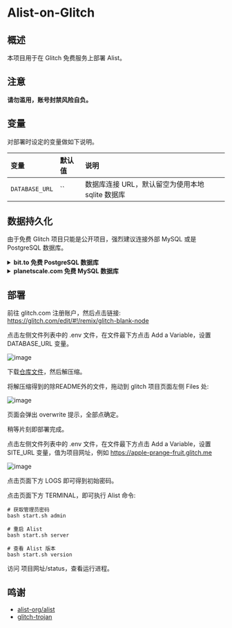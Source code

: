 # Alist-on-Glitch

## 概述

本项目用于在 Glitch 免费服务上部署 Alist。

## 注意

 **请勿滥用，账号封禁风险自负。**
 
## 变量

对部署时设定的变量做如下说明。

| 变量 | 默认值 | 说明 |
| :--- | :--- | :--- |
| `DATABASE_URL` | `` | 数据库连接 URL，默认留空为使用本地 sqlite 数据库 |

## 数据持久化

由于免费 Glitch 项目只能是公开项目，强烈建议连接外部 MySQL 或是 PostgreSQL 数据库。

<details>
<summary><b> bit.to 免费 PostgreSQL 数据库</b></summary>

1. 前往 https://bit.io/ 注册账号，并新建一个数据库。
2. 点击数据库名称，进入数据库管理页面，点击左侧的 Connection，复制 "Postgres Connection" 下方字符串即为数据库连接 URL。
</details>

<details>
<summary><b>  planetscale.com 免费 MySQL 数据库</b></summary>

1. 前往 https://planetscale.com 注册账号，并新建一个数据库。
2. 点击数据库名称，进入数据库管理页面，点击左侧的 Connect，在 "connect with" 下拉菜单中选择 Symfony。
3. 下方 "mysql://" 开头字符串即为数据库连接 URL。密码只会显示一次，如果忘记保存了可以点击 "New password" 重新生成。
</details> 

## 部署

前往 glitch.com 注册账户，然后点击链接: https://glitch.com/edit/#!/remix/glitch-blank-node

点击左侧文件列表中的 .env 文件，在文件最下方点击 Add a Variable，设置 DATABASE_URL 变量。

![image](https://user-images.githubusercontent.com/98247050/233643773-26ec547a-a1bd-48fe-8302-4a08cf556239.png)

下载[仓库文件](https://github.com/wy580477/Alist-on-Glitch/archive/refs/heads/main.zip)，然后解压缩。

将解压缩得到的除README外的文件，拖动到 glitch 项目页面左侧 Files 处: 

![image](https://user-images.githubusercontent.com/98247050/233638576-15a9d59c-66a1-48f2-92bd-69bd1aaffa08.png)

页面会弹出 overwrite 提示，全部点确定。

稍等片刻即部署完成。

点击左侧文件列表中的 .env 文件，在文件最下方点击 Add a Variable，设置 SITE_URL 变量，值为项目网址，例如 https://apple-prange-fruit.glitch.me

![image](https://user-images.githubusercontent.com/98247050/233753763-8b6de304-73ce-4df3-a9d0-2eb7da2221dd.png)

点击页面下方 LOGS 即可得到初始密码。

点击页面下方 TERMINAL，即可执行 Alist 命令:

```
# 获取管理员密码
bash start.sh admin

# 重启 Alist
bash start.sh server

# 查看 Alist 版本
bash start.sh version
```

访问 项目网址/status，查看运行进程。

## 鸣谢

- [alist-org/alist](https://github.com/alist-org/alist)
- [glitch-trojan](https://github.com/hrzyang/glitch-trojan)
